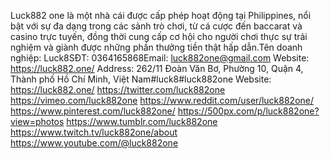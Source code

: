 Luck882 one là một nhà cái được cấp phép hoạt động tại Philippines, nổi bật với sự đa dạng trong các sảnh trò chơi, từ cá cược đến baccarat và casino trực tuyến, đồng thời cung cấp cơ hội cho người chơi thực sự trải nghiệm và giành được những phần thưởng tiền thật hấp dẫn.Tên doanh nghiệp: Luck8SĐT: 0364165868Email: luck882one@gmail.com
Website:
https://luck882.one/
Address: 262/11 Đoàn Văn Bơ, Phường 10, Quận 4, Thành phố Hồ Chí Minh, Việt Nam#luck8#luck882one
Website:
https://luck882.one/
https://twitter.com/luck882one
https://vimeo.com/luck882one
https://www.reddit.com/user/luck882one/
https://www.pinterest.com/luck882one/
https://500px.com/p/luck882one?view=photos
https://www.tumblr.com/luck882one
https://www.twitch.tv/luck882one/about
https://www.youtube.com/@luck882one